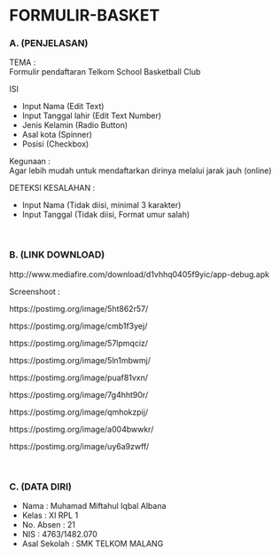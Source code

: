 # FORMULIR-BASKET

### A. (PENJELASAN)

TEMA    :
<br> Formulir pendaftaran Telkom School Basketball Club

ISI
- Input Nama  (Edit Text)
- Input Tanggal lahir   (Edit Text Number)
- Jenis Kelamin   (Radio Button)
- Asal kota   (Spinner)
- Posisi    (Checkbox)

Kegunaan  :
<br> Agar lebih mudah untuk mendaftarkan dirinya melalui jarak jauh (online)

DETEKSI KESALAHAN :
- Input Nama  (Tidak diisi, minimal 3 karakter)
- Input Tanggal   (Tidak diisi, Format umur salah)

<br>

### B. (LINK DOWNLOAD)
<p> http://www.mediafire.com/download/d1vhhq0405f9yic/app-debug.apk </p>

<p>Screenshoot    : </p>
<p> https://postimg.org/image/5ht862r57/ </p>
<p> https://postimg.org/image/cmb1f3yej/ </p>
<p> https://postimg.org/image/57lpmqciz/ </p>
<p> https://postimg.org/image/5ln1mbwmj/ </p>
<p> https://postimg.org/image/puaf81vxn/ </p>
<p> https://postimg.org/image/7g4hht90r/ </p>
<p> https://postimg.org/image/qmhokzpij/ </p>
<p> https://postimg.org/image/a004bwwkr/ </p>
<p> https://postimg.org/image/uy6a9zwff/ </p>


<br>

### C. (DATA DIRI)
- Nama         : Muhamad Miftahul Iqbal Albana
- Kelas        : XI RPL 1
- No. Absen    : 21
- NIS          : 4763/1482.070
- Asal Sekolah : SMK TELKOM MALANG
